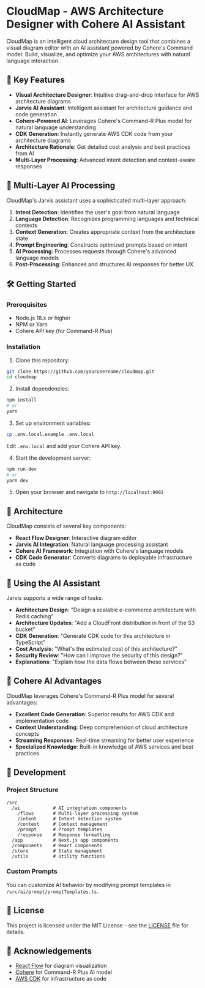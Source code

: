 # CloudMap - AWS Architecture Designer with Cohere AI Assistant

CloudMap is an intelligent cloud architecture design tool that combines a visual diagram editor with an AI assistant powered by Cohere's Command model. Build, visualize, and optimize your AWS architectures with natural language interaction.

## 🚀 Key Features

- **Visual Architecture Designer**: Intuitive drag-and-drop interface for AWS architecture diagrams
- **Jarvis AI Assistant**: Intelligent assistant for architecture guidance and code generation
- **Cohere-Powered AI**: Leverages Cohere's Command-R Plus model for natural language understanding
- **CDK Generation**: Instantly generate AWS CDK code from your architecture diagrams
- **Architecture Rationale**: Get detailed cost analysis and best practices from AI
- **Multi-Layer Processing**: Advanced intent detection and context-aware responses

## 🧠 Multi-Layer AI Processing

CloudMap's Jarvis assistant uses a sophisticated multi-layer approach:

1. **Intent Detection**: Identifies the user's goal from natural language
2. **Language Detection**: Recognizes programming languages and technical contexts
3. **Context Generation**: Creates appropriate context from the architecture state
4. **Prompt Engineering**: Constructs optimized prompts based on intent
5. **AI Processing**: Processes requests through Cohere's advanced language models
6. **Post-Processing**: Enhances and structures AI responses for better UX

## 🛠️ Getting Started

### Prerequisites

- Node.js 18.x or higher
- NPM or Yarn
- Cohere API key (for Command-R Plus)

### Installation

1. Clone this repository:
```bash
git clone https://github.com/yourusername/cloudmap.git
cd cloudmap
```

2. Install dependencies:
```bash
npm install
# or
yarn
```

3. Set up environment variables:
```bash
cp .env.local.example .env.local
```
Edit `.env.local` and add your Cohere API key.

4. Start the development server:
```bash
npm run dev
# or
yarn dev
```

5. Open your browser and navigate to `http://localhost:9002`

## 🧩 Architecture

CloudMap consists of several key components:

- **React Flow Designer**: Interactive diagram editor
- **Jarvis AI Integration**: Natural language processing assistant
- **Cohere AI Framework**: Integration with Cohere's language models
- **CDK Code Generator**: Converts diagrams to deployable infrastructure as code

## 🤖 Using the AI Assistant

Jarvis supports a wide range of tasks:

- **Architecture Design**: "Design a scalable e-commerce architecture with Redis caching"
- **Architecture Updates**: "Add a CloudFront distribution in front of the S3 bucket"
- **CDK Generation**: "Generate CDK code for this architecture in TypeScript"
- **Cost Analysis**: "What's the estimated cost of this architecture?"
- **Security Review**: "How can I improve the security of this design?"
- **Explanations**: "Explain how the data flows between these services"

## 🔄 Cohere AI Advantages

CloudMap leverages Cohere's Command-R Plus model for several advantages:

- **Excellent Code Generation**: Superior results for AWS CDK and implementation code
- **Context Understanding**: Deep comprehension of cloud architecture concepts
- **Streaming Responses**: Real-time streaming for better user experience
- **Specialized Knowledge**: Built-in knowledge of AWS services and best practices

## 🧪 Development

### Project Structure

```
/src
  /ai            # AI integration components
    /flows       # Multi-layer processing system
    /intent      # Intent detection system
    /context     # Context management
    /prompt      # Prompt templates
    /response    # Response formatting
  /app           # Next.js app components
  /components    # React components
  /store         # State management
  /utils         # Utility functions
```

### Custom Prompts

You can customize AI behavior by modifying prompt templates in `/src/ai/prompt/promptTemplates.ts`.

## 📄 License

This project is licensed under the MIT License - see the [LICENSE](LICENSE) file for details.

## 🙏 Acknowledgements

- [React Flow](https://reactflow.dev/) for diagram visualization
- [Cohere](https://cohere.com/) for Command-R Plus AI model
- [AWS CDK](https://aws.amazon.com/cdk/) for infrastructure as code
